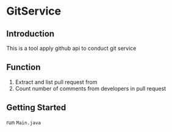 # GitService

## Introduction
This is a tool apply github api to conduct git service

## Function
1. Extract and list pull request from 
2. Count number of comments from developers in pull request

## Getting Started
run `Main.java`
